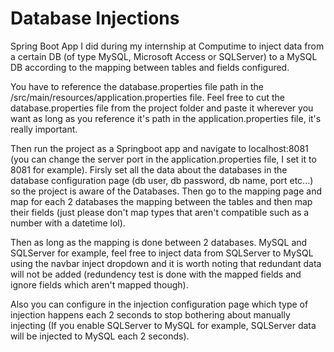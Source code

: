 # Database Injections

Spring Boot App I did during my internship at Computime to inject data from a certain DB (of type MySQL, Microsoft Access or SQLServer) to a MySQL DB according to the mapping between tables and fields configured. 

You have to reference the database.properties file path in the /src/main/resources/application.properties file. Feel free to cut the database.properties file from the project folder and paste it wherever you want as long as you reference it's path in the application.properties file, it's really important.

Then run the project as a Springboot app and navigate to localhost:8081 (you can change the server port in the application.properties file, I set it to 8081 for example). Firsly set all the data about the databases in the database configuration page (db user, db password, db name, port etc...) so the project is aware of the Databases. Then go to the mapping page and map for each 2 databases the mapping between the tables and then map their fields (just please don't map types that aren't compatible such as a number with a datetime lol).

Then as long as the mapping is done between 2 databases. MySQL and SQLServer for example, feel free to inject data from SQLServer to MySQL using the navbar inject dropdown and it is worth noting that redundant data will not be added (redundency test is done with the mapped fields and ignore fields which aren't mapped though).

Also you can configure in the injection configuration page which type of injection happens each 2 seconds to stop bothering about manually injecting (If you enable SQLServer to MySQL for example, SQLServer data will be injected to MySQL each 2 seconds). 



